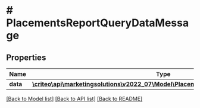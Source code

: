 # # PlacementsReportQueryDataMessage

## Properties

Name | Type | Description | Notes
------------ | ------------- | ------------- | -------------
**data** | [**\criteo\api\marketingsolutions\v2022_07\Model\PlacementsReportQueryEntityMessage[]**](PlacementsReportQueryEntityMessage.md) |  |

[[Back to Model list]](../../README.md#models) [[Back to API list]](../../README.md#endpoints) [[Back to README]](../../README.md)
